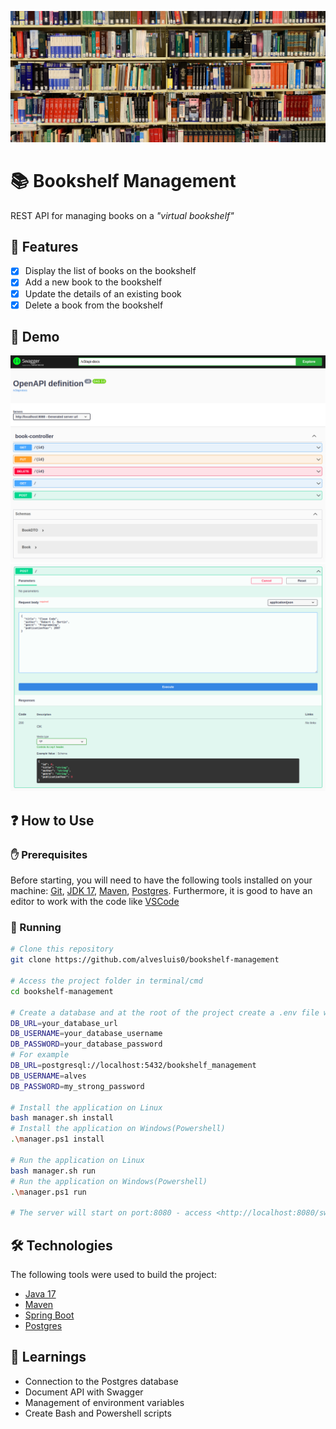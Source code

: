![Bookshelf Banner](.github/banner.jpg)

# 📚 Bookshelf Management

REST API for managing books on a *"virtual bookshelf"*

## 📝 Features

- [x] Display the list of books on the bookshelf
- [x] Add a new book to the bookshelf
- [x] Update the details of an existing book
- [x] Delete a book from the bookshelf

## 👾 Demo

![Home Page](.github/home-page.png)
![Request](.github/request.png)

## ❓ How to Use

### ✋ Prerequisites

Before starting, you will need to have the following tools installed on your machine:
[Git](https://git-scm.com), [JDK 17](https://www.oracle.com/java/), [Maven](https://maven.apache.org/), [Postgres](https://www.postgresql.org/). 
Furthermore, it is good to have an editor to work with the code like [VSCode](https://code.visualstudio.com/)

### 🚀 Running

```bash
# Clone this repository
git clone https://github.com/alvesluis0/bookshelf-management

# Access the project folder in terminal/cmd
cd bookshelf-management

# Create a database and at the root of the project create a .env file with the following information:
DB_URL=your_database_url
DB_USERNAME=your_database_username
DB_PASSWORD=your_database_password
# For example
DB_URL=postgresql://localhost:5432/bookshelf_management
DB_USERNAME=alves
DB_PASSWORD=my_strong_password

# Install the application on Linux
bash manager.sh install
# Install the application on Windows(Powershell)
.\manager.ps1 install

# Run the application on Linux
bash manager.sh run
# Run the application on Windows(Powershell)
.\manager.ps1 run

# The server will start on port:8080 - access <http://localhost:8080/swagger-ui.html> to test
```

## 🛠 Technologies

The following tools were used to build the project:

- [Java 17](https://www.oracle.com/java/)
- [Maven](https://maven.apache.org/)
- [Spring Boot](https://spring.io/)
- [Postgres](https://www.postgresql.org/)

## 🔖 Learnings

- Connection to the Postgres database
- Document API with Swagger
- Management of environment variables
- Create Bash and Powershell scripts